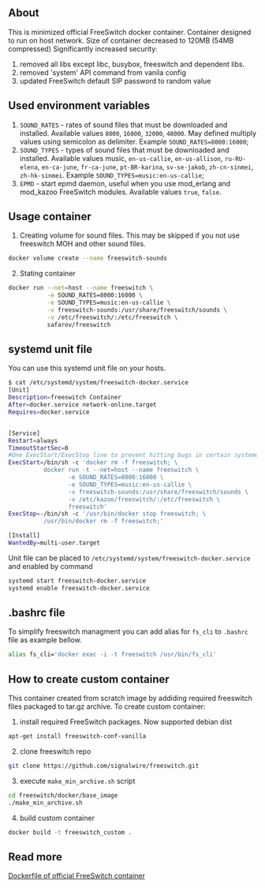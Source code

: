 About
-----

This is minimized official FreeSwitch docker container.
Container designed to run on host network.
Size of container decreased to 120MB (54MB compressed)
Significantly increased security:
1) removed all libs except libc, busybox, freeswitch and dependent libs.
2) removed 'system' API command from vanila config
3) updated FreeSwitch default SIP password to random value

Used environment variables
--------------------------

1) ```SOUND_RATES``` - rates of sound files that must be downloaded and installed. Available values ```8000```, ```16000```, ```32000```, ```48000```. May defined multiply values using semicolon as delimiter. Example ```SOUND_RATES=8000:16000```;
2) ```SOUND_TYPES``` - types of sound files that must be downloaded and installed. Available values music, ```en-us-callie```, ```en-us-allison```, ```ru-RU-elena```, ```en-ca-june```, ```fr-ca-june```, ```pt-BR-karina```, ```sv-se-jakob```, ```zh-cn-sinmei```, ```zh-hk-sinmei```. Example ```SOUND_TYPES=music:en-us-callie```;
3) ```EPMD``` - start epmd daemon, useful when you use mod_erlang and mod_kazoo FreeSwitch modules. Available values ```true```, ```false```.

Usage container
---------------

1) Creating volume for sound files. This may be skipped if you not use freeswitch MOH and other sound files.
```sh
docker volume create --name freeswitch-sounds 
```

2) Stating container
```sh
docker run --net=host --name freeswitch \
           -e SOUND_RATES=8000:16000 \
           -e SOUND_TYPES=music:en-us-callie \
           -v freeswitch-sounds:/usr/share/freeswitch/sounds \
           -v /etc/freeswitch/:/etc/freeswitch \
           safarov/freeswitch
```

systemd unit file
-----------------
You can use this systemd unit file on your hosts.
```sh
$ cat /etc/systemd/system/freeswitch-docker.service
[Unit]
Description=freeswitch Container
After=docker.service network-online.target
Requires=docker.service


[Service]
Restart=always
TimeoutStartSec=0
#One ExecStart/ExecStop line to prevent hitting bugs in certain systemd versions
ExecStart=/bin/sh -c 'docker rm -f freeswitch; \
          docker run -t --net=host --name freeswitch \
                 -e SOUND_RATES=8000:16000 \
                 -e SOUND_TYPES=music:en-us-callie \
                 -v freeswitch-sounds:/usr/share/freeswitch/sounds \
                 -v /etc/kazoo/freeswitch/:/etc/freeswitch \
                 freeswitch'
ExecStop=-/bin/sh -c '/usr/bin/docker stop freeswitch; \
          /usr/bin/docker rm -f freeswitch;'

[Install]
WantedBy=multi-user.target
```
Unit file can be placed to ```/etc/systemd/system/freeswitch-docker.service``` and enabled by command
```sh
systemd start freeswitch-docker.service
systemd enable freeswitch-docker.service
```

.bashrc file
------------
To simplify freeswitch managment you can add alias for ```fs_cli``` to ```.bashrc``` file as example bellow.
```sh
alias fs_cli='docker exec -i -t freeswitch /usr/bin/fs_cli'
```

How to create custom container
------------------------------
This container created from scratch image by addiding required freeswitch files packaged to tar.gz archive.
To create custom container:
1) install required FreeSwitch packages. Now supported debian dist
```sh
apt-get install freeswitch-conf-vanilla
```
2) clone freeswitch repo
```sh
git clone https://github.com/signalwire/freeswitch.git
```
3) execute ```make_min_archive.sh``` script
```sh
cd freeswitch/docker/base_image
./make_min_archive.sh
```
4) build custom container
```sh
docker build -t freeswitch_custom .
```

Read more
---------

[Dockerfile of official FreeSwitch container](https://github.com/signalwire/freeswitch/tree/master/docker/release)
